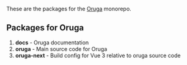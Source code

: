 <p>These are the packages for the <a href="https://oruga.io" target="_blank">Oruga</a> monorepo.</p>

## Packages for Oruga

1. **docs** - Oruga documentation
2. **oruga** - Main source code for Oruga
2. **oruga-next** - Build config for Vue 3 relative to oruga source code

